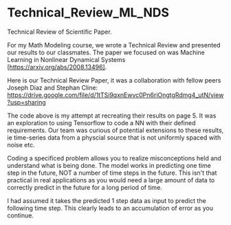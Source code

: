 # Technical_Review_ML_NDS
Technical Review of Scientific Paper. 

For my Math Modeling course, we wrote a Technical Review and presented our results to our classmates. The paper we focused on was Machine Learning in Nonlinear Dynamical Systems
[https://arxiv.org/abs/2008.13496]. 

Here is our Technical Review Paper, it was a collaboration with fellow peers Joseph Diaz and Stephan Cline: https://drive.google.com/file/d/1tTSi9qxnEwvc0Pn6riOngtgRdmg4_utN/view?usp=sharing

The code above is my attempt at recreating their results on page 5. It was an exploration to using Tensorflow to code a NN
with their defined requirements. Our team was curious of potential extensions to these results, ie time-series data from a physcial source that is not uniformly spaced with noise etc. 

Coding a specificed problem allows you to realize misconceptions held and understand what is being done. The model works in predicting one time step
in the future, NOT a number of time steps in the future. This isn't that practical in real applications as you would need a large amount of data to correctly predict in the future for a long period of time. 

I had assumed it takes the predicted 1 step data as input to predict the following time step. This clearly leads to an accumulation of error as you continue. 

